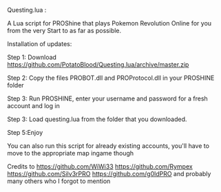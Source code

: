 Questing.lua :

A Lua script for PROShine that plays Pokemon Revolution Online for you from the very Start to as far as possible.

Installation of updates:

Step 1: Download https://github.com/PotatoBlood/Questing.lua/archive/master.zip

Step 2: Copy the files PROBOT.dll and PROProtocol.dll in your PROSHINE folder

Step 3: Run PROSHINE, enter your username and password for a fresh account and log in

Step 3: Load questing.lua from the folder that you downloaded.

Step 5:Enjoy

You can also run this script for already existing accounts, you'll have to move to the appropriate map ingame though

Credits to https://github.com/WiWi33 https://github.com/Rympex https://github.com/Silv3rPRO https://github.com/g0ldPRO and probably many others who I forgot to mention
